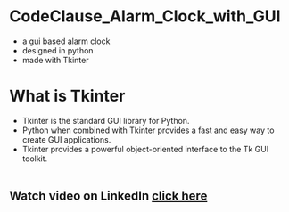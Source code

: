 # CodeClause_Alarm_Clock_with_GUI
- a gui based alarm clock
- designed in python
- made with Tkinter

# What is Tkinter
- Tkinter is the standard GUI library for Python.
- Python when combined with Tkinter provides a fast and easy way to create GUI applications. 
- Tkinter provides a powerful object-oriented interface to the Tk GUI toolkit.
<br><br>

## Watch video on LinkedIn [click here](https://www.linkedin.com/posts/rayan-ahmed-343160220_python-pythonprogramming-tkinter-activity-7023561914244866048-fEwL?utm_source=share&utm_medium=member_desktop)
